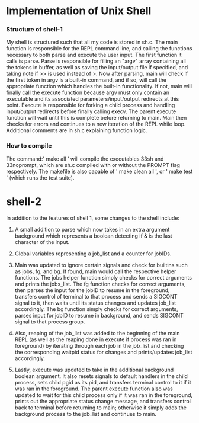 # Implementation of Unix Shell

### Structure of shell-1
My shell is structured such that all my code is stored in sh.c. The main function is responsible for the REPL command line, and calling the functions necessary to both parse and execute the user input. The first function it calls is parse. Parse is responsible for filling an "argv" array containing all the tokens in buffer, as well as saving the input/output file if specified, and taking note if >> is used instead of >. Now after parsing, main will check if the first token in argv is a built-in command, and if so, will call the appropriate function which handles the built-in functionality. If not, main will finally call the execute function because argv must only contain an executable and its associated parameters/input/output redirects at this point. Execute is responsible for forking a child process and handling input/output redirects before finally calling execv. The parent execute function will wait until this is complete before returning to main. Main then checks for errors and continues to a new iteration of the REPL while loop. Additional comments are in sh.c explaining function logic.

### How to compile 
The command:' make all ' will compile the executables 33sh and 33noprompt, which are sh.c compiled with or without the PROMPT flag respectively. The makefile is also capable of ' make clean all ', or ' make test ' (which runs the test suite). 

# shell-2
In addition to the features of shell 1, some changes to the shell include:

1. A small addition to parse which now takes in an extra argument background 
which represents a boolean detecting if & is the last character of the input.

2. Global variables representing a job_list and a counter for jobIDs. 

3. Main was updated to ignore certain signals and check for builtins such as 
jobs, fg, and bg. If found, main would call the respective helper functions. 
The jobs helper function simply checks for correct arguments and prints the 
jobs_list. The fg function checks for correct arguments, then parses the input 
for the jobID to resume in the foreground, transfers control of terminal to that 
process and sends a SIGCONT signal to it, then waits until its status changes 
and updates job_list accordingly. The bg function simply checks for correct 
arguments, parses input for jobID to resume in background, and sends SIGCONT 
signal to that process group.

4. Also, reaping of the job_list was added to the beginning of the main REPL 
(as well as the reaping done in execute if process was ran in foreground) 
by iterating through each job in the job_list and checking the corresponding 
waitpid status for changes and prints/updates job_list accordingly.

5. Lastly, execute was updated to take in the additional background boolean 
argument. It also resets signals to default handlers in the child process, 
sets child pgid as its pid, and transfers terminal control to it if it was 
ran in the foreground. The parent execute function also was updated to wait 
for this child process only if it was ran in the foreground, prints out the 
appropriate status change message, and transfers control back to terminal before 
returning to main; otherwise it simply adds the background process to the job_list 
and continues to main.
